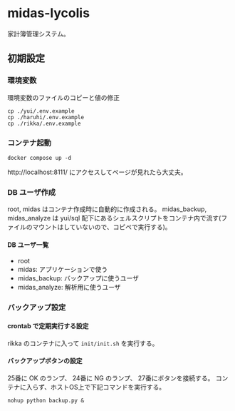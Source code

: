 # midas-lycolis

家計簿管理システム。

## 初期設定

### 環境変数

環境変数のファイルのコピーと値の修正

```
cp ./yui/.env.example
cp ./haruhi/.env.example
cp ./rikka/.env.example
```

### コンテナ起動

```
docker compose up -d
```

http://localhost:8111/ にアクセスしてページが見れたら大丈夫。

### DB ユーザ作成

root, midas はコンテナ作成時に自動的に作成される。
midas_backup, midas_analyze は yui/sql 配下にあるシェルスクリプトをコンテナ内で流す(ファイルのマウントはしていないので、コピペで実行する)。

#### DB ユーザ一覧

* root
* midas: アプリケーションで使う
* midas_backup: バックアップに使うユーザ
* midas_analyze: 解析用に使うユーザ

### バックアップ設定

#### crontab で定期実行する設定

rikka のコンテナに入って `init/init.sh` を実行する。

#### バックアップボタンの設定

25番に OK のランプ、 24番に NG のランプ、 27番にボタンを接続する。
コンテナに入らず、ホストOS上で下記コマンドを実行する。

```
nohup python backup.py &
```

